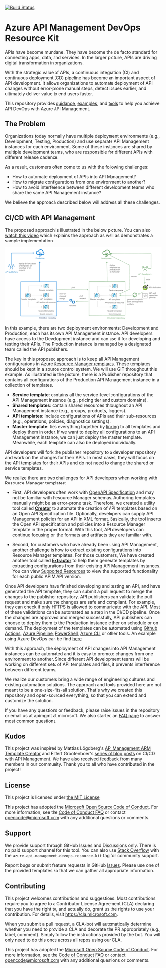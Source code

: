 [![Build Status](https://dev.azure.com/devdiv/DevDiv/_apis/build/status/Azure.azure-api-management-devops-resource-kit?branchName=refs%2Fpull%2F814%2Fmerge)](https://dev.azure.com/devdiv/DevDiv/_build/latest?definitionId=15827&branchName=main)

# Azure API Management DevOps Resource Kit

APIs have become mundane. They have become the de facto standard for connecting apps, data, and services. In the larger picture, APIs are driving digital transformation in organizations.

With the strategic value of APIs, a continuous integration (CI) and continuous deployment (CD) pipeline has become an important aspect of API development. It allows organizations to automate deployment of API changes without error-prone manual steps, detect issues earlier, and ultimately deliver value to end users faster.

This repository provides [guidance](./README.md), [examples](./example/), and [tools](./src/README.md) to help you achieve API DevOps with Azure API Management.

## The Problem

Organizations today normally have multiple deployment environments (e.g., Development, Testing, Production) and use separate API Management instances for each environment. Some of these instances are shared by multiple development teams, who are responsible for different APIs with different release cadence.

As a result, customers often come to us with the following challenges:

* How to automate deployment of APIs into API Management?
* How to migrate configurations from one environment to another?
* How to avoid interference between different development teams who share the same API Management instance?

We believe the approach described below will address all these challenges.

## CI/CD with API Management

The proposed approach is illustrated in the below picture. You can also [watch this video](https://www.youtube.com/watch?v=4Sp2Qvmg6j8) which explains the approach as well as demonstrates a sample implementation. 

![alt](APIM-DevOps.png)

In this example, there are two deployment environments: Development and Production, each has its own API Management instance. API developers have access to the Development instance and can use it for developing and testing their APIs. The Production instance is managed by a designated team called the API publishers.

The key in this proposed approach is to keep all API Management configurations in Azure [Resource Manager templates](https://docs.microsoft.com/azure/azure-resource-manager/resource-group-authoring-templates). These templates should be kept in a source control system. We will use GIT throughout this example. As illustrated in the picture, there is a Publisher repository that contains all configurations of the Production API Management instance in a collection of templates.

* **Service template**: contains all the service-level configurations of the API Management instance (e.g., pricing tier and custom domains). 
* **Shared templates**: contain shared resources throughout an API Management instance (e.g., groups, products, loggers). 
* **API templates**: include configurations of APIs and their sub-resources (e.g., operations, policies, diagnostics settings). 
* **Master template**: ties everything together by [linking](https://docs.microsoft.com/en-us/azure/azure-resource-manager/resource-group-linked-templates) to all templates and deploy them in order. If we want to deploy all configurations to an API Management instance, we can just deploy the master template. Meanwhile, each template can also be deployed individually.

API developers will fork the publisher repository to a developer repository and work on the changes for their APIs. In most cases, they will focus on the API templates for their APIs and do not need to change the shared or service templates.

We realize there are two challenges for API developers when working with Resource Manager templates:

* First, API developers often work with [OpenAPI Specification](https://github.com/OAI/OpenAPI-Specification) and may not be familiar with Resource Manager schemas. Authoring templates manually might be an error-prone task. Therefore, we created a utility tool called [**Creator**](./src/README.md#Creator) to automate the creation of API templates based on an Open API Specification file. Optionally, developers can supply API Management policies for an API in XML format. Basically, the tool inserts the Open API specification and policies into a Resource Manager template in the proper format. With this tool, API developers can continue focusing on the formats and artifacts they are familiar with.

* Second, for customers who have already been using API Management, another challenge is how to extract existing configurations into Resource Manager templates. For those customers, We have created another tool called [**Extractor**](./src/README.md#extractor) to help them generate templates by extracting configurations from their exisitng API Management instances. You can view [Supported Resources](./docs/SupportedResources/README.md) to view the supported functionality for each public APIM API version.

Once API developers have finished developing and testing an API, and have generated the API template, they can submit a pull request to merge the changes to the publisher repository. API publishers can validate the pull request and make sure the changes are safe and compliant. For example, they can check if only HTTPS is allowed to communicate with the API. Most of these validations can be automated as a step in the CI/CD pipeline. Once the changes are approved and merged successfully, API publishers can choose to deploy them to the Production instance either on schedule or on demand. The deployment of the templates can be automated using [Github Actions](https://github.com/Azure/apimanagement-devops-samples), [Azure Pipeline](https://docs.microsoft.com/en-us/azure/devops/pipelines/?view=azure-devops), [PowerShell](https://docs.microsoft.com/en-us/azure/azure-resource-manager/resource-group-template-deploy), [Azure CLI](Azure-cli-example.md) or other tools. An example using Azure DevOps can be find [here](docs/AzDO-Example.md)

With this approach, the deployment of API changes into API Management instances can be automated and it is easy to promote changes from one environment to another. Since different API development teams will be working on different sets of API templates and files, it prevents interference between different teams.

We realize our customers bring a wide range of engineering cultures and existing automation solutions. The approach and tools provided here are not meant to be a one-size-fits-all solution. That's why we created this repository and open-sourced everything, so that you can extend and customize the solution.

If you have any questions or feedback, please raise issues in the repository or email us at apimgmt at microsoft. We also started an [FAQ page](./FAQ.md) to answer most common questions.

## Kudos

This project was inspired by Mattias Lögdberg's [API Management ARM Template Creator](http://mlogdberg.com/apimanagement/arm-template-creator) and Eldert Grootenboer's [series of blog posts](https://blog.eldert.net/api-management-ci-cd-using-arm-templates-api-management-instance/) on CI/CD with API Management. We have also received feedback from many members in our community. Thank you to all who have contributed in the project!

## License

This project is licensed under [the MIT License](LICENSE)

This project has adopted the [Microsoft Open Source Code of Conduct](https://opensource.microsoft.com/codeofconduct/). For more information, see the [Code of Conduct FAQ](https://opensource.microsoft.com/codeofconduct/faq/) or contact [opencode@microsoft.com](mailto:opencode@microsoft.com) with any additional questions or comments.

## Support

We provide support through GitHub [Issues] and [Discussions] only.  There is no paid support channel for this tool.  You can also use [Stack Overflow] with the `azure-api-management-devops-resource-kit` tag for community support.

Report bugs or submit feature requests in GitHub [Issues].  Please use one of the provided templates so that we can gather all appropriate information.

## Contributing

This project welcomes contributions and suggestions. Most contributions require you to agree to a Contributor License Agreement (CLA) declaring that you have the right to, and actually do, grant us the rights to use your contribution. For details, visit https://cla.microsoft.com.

When you submit a pull request, a CLA-bot will automatically determine whether you need to provide a CLA and decorate the PR appropriately (e.g., label, comment). Simply follow the instructions provided by the bot. You will only need to do this once across all repos using our CLA.

This project has adopted the [Microsoft Open Source Code of Conduct](https://opensource.microsoft.com/codeofconduct/).
For more information, see the [Code of Conduct FAQ](https://opensource.microsoft.com/codeofconduct/faq/) or contact [opencode@microsoft.com](mailto:opencode@microsoft.com) with any additional questions or comments.

<!-- Links -->
[Issues]: https://github.com/Azure/azure-api-management-devops-resource-kit/issues
[Discussions]: https://github.com/Azure/azure-api-management-devops-resource-kit/discussions
[Stack Overflow]: https://stackoverflow.com/questions/tagged/azure-api-management-devops-resource-kit